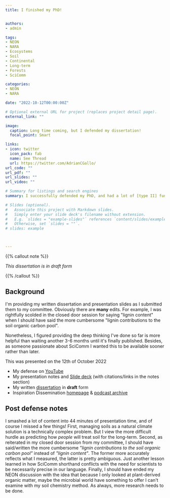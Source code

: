 ```yaml
---
title: I finished my PhD! 


authors:
- admin

tags:
- NEON
- NARA
- Ecosystems
- Soil
- Continental
- Long-term
- Forests
- SciComm

categories:
- NEON
- NARA

date: "2022-10-12T00:00:00Z"

# Optional external URL for project (replaces project detail page).
external_link: ""

image:
  caption: Long time coming, but I defended my dissertation!  
  focal_point: Smart

links:
- icon: twitter
  icon_pack: fab
  name: See Thread
  url: https://twitter.com/AdrianCGallo/
url_code: ""
url_pdf: ""
url_slides: ""
url_video: ""

# Summary for listings and search engines
summary: I successfully defended my PhD, and had a lot of [type II] fun in the process. You can watch my presentation, look through my slides, and access my *draft* dissertation that still requires more edits before it's finalized. Enjoy.

# Slides (optional).
#   Associate this project with Markdown slides.
#   Simply enter your slide deck's filename without extension.
#   E.g. `slides = "example-slides"` references `content/slides/example-slides.md`.
#   Otherwise, set `slides = ""`.
# slides: example



---
```

{{% callout note %}}

_This dissertation is in draft form_

{{% /callout %}}


## Background

I'm providing my written dissertation and presentation slides as I submitted them to my committee. Obviously there are __many__ edits. For example, I was rightfully scolded in the closed door session for saying "lignin content" when I should have said the more cumbersome "lignin contributions to the soil organic carbon pool". 

Nonetheless, I figured providing the deep thinking I've done so far is more helpful than waiting another 3-6 months until it's finally published. Besides, as someone passionate about SciComm I wanted this to be available sooner rather than later. 

This was presented on the 12th of October 2022 
- My defense on [YouTube](https://youtu.be/qrPpsV34E0A)
- My presentation notes and [Slide deck](https://docs.google.com/presentation/d/1YFLgXWVOdiGcBTpRh-1lsenn7OfK03Z5sY7ofKAPm1I/edit?usp=sharing) (with citations/links in the notes section)
- My written [dissertation](https://drive.google.com/file/d/1IXhnLoeq5YN82jSYodhgGNKZWHJh6YVE/view?usp=sharing) in **draft** form
- Inspiration Dissemination [homepage](https://blogs.oregonstate.edu/inspiration/) & [podcast archive](https://feeds.transistor.fm/inspiration-dissemination) 



## Post defense notes

I smashed a lot of content into 44 minutes of presentation time, and of course I missed a few things! First, managing soils as a natural climate solution is a technically complex problem. But I view the more difficult hurdle as predicting how _people_ will treat soil for the long-term. Second, as reiterated in my closed door session from my committee, I should have said/written the more cumbersome _"lignin contributions to the soil organic carbon pool"_ instead of _"lignin content"_. The former more accurately reflects what I measured, the latter is pretty ambiguous. Just another lesson learned in how SciComm shorthand conflicts with the need for scientists to be necessarily precise in our language.  Finally, I should have ended my NEON discussion with the idea that because I only looked at plant-derived organic matter, maybe the microbial world have something to offer I can't examine with my soil chemistry method. As always, more research needs to be done.



